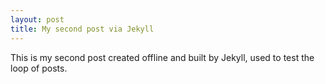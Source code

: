 ```yaml
---
layout: post
title: My second post via Jekyll
---
```

This is my second post created offline and built by Jekyll, used to test the loop of posts.
